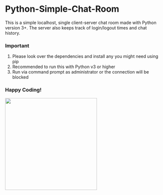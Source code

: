 # Python-Simple-Chat-Room
This is a simple localhost, single client-server chat room made with Python version 3+.
The server also keeps track of login/logout times and chat history.
<h3>Important</h3>
<ol>
  <li>Please look over the dependencies and install any you might need using pip</li>
  <li>Recommended to run this with Python v3 or higher</li>
  <li>Run via command prompt as administrator or the connection will be blocked</li>
 </ol>
 
 <h3>Happy Coding!</h3>
<img src = "https://cdn.pixabay.com/photo/2016/11/30/18/14/chat-1873536_960_720.png" width="300" height = "300">
